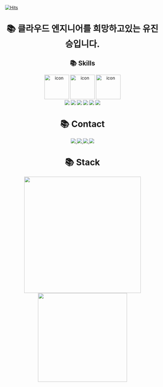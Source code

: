 [![Hits](https://hits.seeyoufarm.com/api/count/incr/badge.svg?url=https%3A%2F%2Fgithub.com%2Fjinseung0327&count_bg=%23514FB4&title_bg=%233B34C4&icon=github.svg&icon_color=%23ABA0D0&title=Github&edge_flat=true)](https://hits.seeyoufarm.com)

<h1 display="flex" align="center">📚 클라우드 엔지니어를 희망하고있는 유진승입니다.</h1>

<h2 display="flex" align="center">📚 Skills</h1>
<div display="flex" align="center">
    <div>
        <img src="https://techstack-generator.vercel.app/kubernetes-icon.svg" alt="icon" width="80" height="80" />
        <img src="https://techstack-generator.vercel.app/docker-icon.svg" alt="icon" width="80" height="80" />
        <img src="https://techstack-generator.vercel.app/aws-icon.svg" alt="icon" width="80" height="80" />
    </div>
    <img src="https://img.shields.io/badge/Python-3776AB?style=for-the-badge&logo=Python&logoColor=white">
    <img src="https://img.shields.io/badge/Terraform-7B42BC?style=for-the-badge&logo=Terraform&logoColor=white">
    <img src="https://img.shields.io/badge/Python-3776AB?style=for-the-badge&logo=Python&logoColor=white">
    <img src="https://img.shields.io/badge/Django-092E20?style=for-the-badge&logo=Django&logoColor=white">
    <img src="https://img.shields.io/badge/nestjs-%23E0234E.svg?style=for-the-badge&logo=nestjs&logoColor=white" />
    <img src="https://img.shields.io/badge/go-%2300ADD8.svg?style=for-the-badge&logo=go&logoColor=white" />  
</div>

<h1 display="flex" align="center">📚 Contact</h1>
<div display="flex" align="center">
    <a href="https://instagram.com/wlstmd_">
        <img src="https://img.shields.io/badge/Instagram-%23E4405F.svg?style=for-the-badge&logo=Instagram&logoColor=white" />
    </a>
    <a href="https://discordapp.com/users/648462033775362061">
        <img src="https://img.shields.io/badge/Discord-%235865F2.svg?style=for-the-badge&logo=discord&logoColor=white" />
    </a>
    <a href="https://www.facebook.com/profile.php?id=100053598187971&mibextid=ZbWKwL">
        <img src="https://img.shields.io/badge/Facebook-blue?style=for-the-badge&logo=facebook&logoColor=white" />
    </a>
    <a href="https://blush-operation-6ec.notion.site/6aec6d51c94a428cb7eaeeaf0fa2c43a?pvs=4">
        <img src="https://img.shields.io/badge/Notion-%23000000.svg?style=for-the-badge&logo=notion&logoColor=white" />
    </a>
</div>


<h1 display="flex" align="center">📚 Stack</h1>

<div display="flex" align="center">
    <img style="width: 380px" src="https://github-readme-stats.vercel.app/api?username=jinseung0327&show_icons=true&theme=tokyonight" />
    <img style="width: 290px" src="https://github-readme-stats.vercel.app/api/top-langs/?username=jinseung0327&layout=compact&theme=tokyonight" />
</div>
